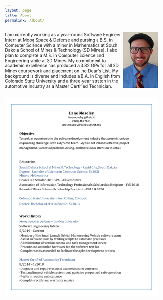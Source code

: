 ```yaml
---
layout: page
title: About
permalink: /about/
---
```


<img style="float: right;" src="/assets/Moseley_Headshot.jpg">

I am currently working as a year-round Software Engineer Intern at Moog Space & Defense and pursing a B.S. in Computer Science with a minor in Mathematics at South Dakota School of Mines & Technology (SD Mines). I also plan to complete a M.S. in Computer Science and Engineering while at SD Mines. My commitment to academic excellence has produced a 3.82 GPA for all SD Mines coursework and placement on the Dean’s List. My background is diverse and includes a B.A. in English from Colorado State University and a three-year stretch in the automotive industry as a Master Certified Technician.
<br/><br/>

[![Photo: Resume](/assets/Resume.png)](../assets/Resume.pdf)
